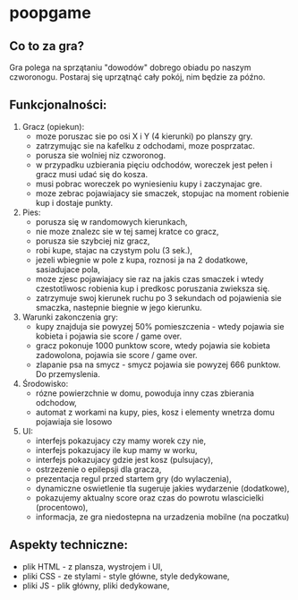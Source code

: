 # poopgame

## Co to za gra?

Gra polega na sprzątaniu "dowodów" dobrego obiadu po naszym czworonogu. Postaraj się uprzątnąć cały pokój, nim będzie za późno.

## Funkcjonalności:

1. Gracz (opiekun):
   - moze poruszac sie po osi X i Y (4 kierunki) po planszy gry.
   - zatrzymując sie na kafelku z odchodami, moze posprzatac.
   - porusza sie wolniej niz czworonog.
   - w przypadku uzbierania pięciu odchodów, woreczek jest pełen i gracz musi udać się do kosza.
   - musi pobrac woreczek po wyniesieniu kupy i zaczynajac gre.
   - moze zebrac pojawiajacy sie smaczek, stopujac na moment robienie kup i dostaje punkty.
2. Pies:
   - porusza się w randomowych kierunkach,
   - nie moze znalezc sie w tej samej kratce co gracz,
   - porusza sie szybciej niz gracz,
   - robi kupe, stajac na czystym polu (3 sek.),
   - jezeli wbiegnie w pole z kupa, roznosi ja na 2 dodatkowe, sasiadujace pola,
   - moze zjesc pojawiajacy sie raz na jakis czas smaczek i wtedy czestotliwosc robienia kup i predkosc poruszania zwieksza się.
   - zatrzymuje swoj kierunek ruchu po 3 sekundach od pojawienia sie smaczka, nastepnie biegnie w jego kierunku.
3. Warunki zakonczenia gry:
   - kupy znajduja sie powyzej 50% pomieszczenia - wtedy pojawia sie kobieta i pojawia sie score / game over.
   - gracz pokonuje 1000 punktow score, wtedy pojawia sie kobieta zadowolona, pojawia sie score / game over.
   - zlapanie psa na smycz - smycz pojawia sie powyzej 666 punktow. Do przemyslenia.
4. Środowisko:
   - rózne powierzchnie w domu, powoduja inny czas zbierania odchodow,
   - automat z workami na kupy, pies, kosz i elementy wnetrza domu pojawiaja sie losowo
5. UI:
   - interfejs pokazujacy czy mamy worek czy nie,
   - interfejs pokazujacy ile kup mamy w worku,
   - interfejs pokazujacy gdzie jest kosz (pulsujacy),
   - ostrzezenie o epilepsji dla gracza,
   - prezentacja regul przed startem gry (do wylaczenia),
   - dynamiczne oswietlenie tla sugeruje jakies wydarzenie (dodatkowe),
   - pokazujemy aktualny score oraz czas do powrotu wlascicielki (procentowo),
   - informacja, ze gra niedostepna na urzadzenia mobilne (na poczatku)

## Aspekty techniczne:

- plik HTML - z plansza, wystrojem i UI,
- pliki CSS - ze stylami - style główne, style dedykowane,
- pliki JS - plik główny, pliki dedykowane,
